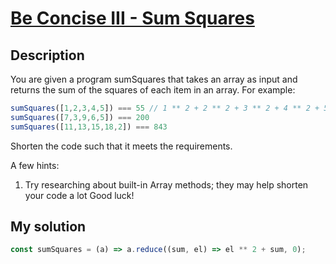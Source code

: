 # [Be Concise III - Sum Squares](https://www.codewars.com/kata/56f8fe6a2e6c0dc83b0008a7)

## Description

You are given a program sumSquares that takes an array as input and returns the sum of the squares of each item in an array. For example:

```js
sumSquares([1,2,3,4,5]) === 55 // 1 ** 2 + 2 ** 2 + 3 ** 2 + 4 ** 2 + 5 ** 2
sumSquares([7,3,9,6,5]) === 200
sumSquares([11,13,15,18,2]) === 843
```

Shorten the code such that it meets the requirements.

A few hints:

1. Try researching about built-in Array methods; they may help shorten your code a lot
Good luck!

## My solution

```js
const sumSquares = (a) => a.reduce((sum, el) => el ** 2 + sum, 0);
```

